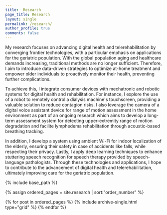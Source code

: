 ```yaml
---
title:  Research
page_title: Research
layout: single
permalink: /research/
author_profile: true
comments: false
---
```


<!-- My research focuses on the convergence of frontier technologies to advance digital health and telerehabilitation, with a particular emphasis on applications for the geriatric population.

In today's world, where the global population is both increasing and aging, it is becoming increasingly crucial to explore new approaches to healthcare delivery. The traditional methods are no longer efficient enough to cater to the growing demands and complexities of an aging population. Therefore, my research seeks to introduce modern, data-driven strategies that can optimize the provision of at-home treatment and enable older individuals to monitor their health proactively, preventing further health complications.

To achieve these goals, my work explores the integration of consumer devices with mechatronic and robotic systems for digital health and rehabilitation. One aspect of my research involves using a robot to remotely control the instrument control panel touchscreen of a dialysis machine, which can prove to be valuable during emergency situations such as a pandemic, and mitigate the risk of contagion. Furthermore, I have leveraged the camera of a digital voice assistant device for range of motion assessment in the home environment. This ongoing research aims to develop a long-term assessment system capable of detecting degradation in upper-extremity range of motion and facilitating lymphedema rehabilitation through coupling with an acoustic-based breathing tracking system.

Additionally, I have developed a system for indoor localization of the elderly using ambient Wi-Fi, which would aid in locating individuals in the event of accidents such as falls, as well as allow caregivers to monitor the elderly while respecting their privacy. Finally, I am applying deep learning techniques to facilitate stuttering speech recognition for speech therapy administered by speech-language pathologists.

By exploring these cutting-edge technologies and their applications, my thesis seeks to contribute to the advancement of digital health and telerehabilitation, ultimately enhancing the quality of care for the geriatric population. I invite you to explore the rest of my website to learn more about my research and its potential impact on the future of healthcare. -->

My research focuses on advancing digital health and telerehabilitation by converging frontier technologies, with a particular emphasis on applications for the geriatric population. With the global population aging and healthcare demands increasing, traditional methods are no longer sufficient. Therefore, I aim to introduce data-driven strategies to optimize at-home treatment and empower older individuals to proactively monitor their health, preventing further complications.

To achieve this, I integrate consumer devices with mechatronic and robotic systems for digital health and rehabilitation. For instance, I explore the use of a robot to remotely control a dialysis machine's touchscreen, providing a valuable solution to reduce contagion risks. I also leverage the camera of a digital voice assistant device for range of motion assessment in the home environment as part of an ongoing research which aims to develop a long-term assessment system for detecting upper-extremity range of motion degradation and facilite lymphedema rehabilitation through acoustic-based breathing tracking.

In addition, I develop a system using ambient Wi-Fi for indoor localization of the elderly, ensuring their safety in case of accidents like falls, while respecting their privacy. Lastly, I apply deep learning techniques to enhance stuttering speech recognition for speech therapy provided by speech-language pathologists. Through these technologies and applications, I hope to contribute to the advancement of digital health and telerehabilitation, ultimately improving care for the geriatric population.

<nbsp>

{% include base_path %}

{% assign ordered_pages = site.research | sort:"order_number" %}

{% for post in ordered_pages %}
  {% include archive-single.html type="grid" %}
{% endfor %}
